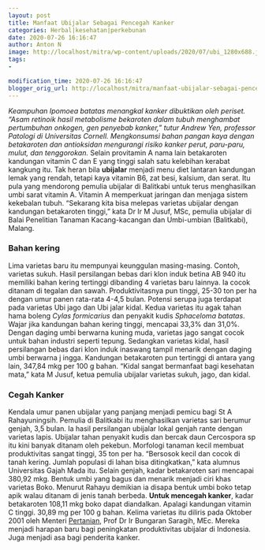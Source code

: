 ```yaml
---
layout: post
title: Manfaat Ubijalar Sebagai Pencegah Kanker
categories: Herbal|kesehatan|perkebunan
date: 2020-07-26 16:16:47
author: Anton N
image: http://localhost/mitra/wp-content/uploads/2020/07/ubi_1280x688.jpg
tags:
- 

modification_time: 2020-07-26 16:16:47
blogger_orig_url: http://localhost/mitra/manfaat-ubijalar-sebagai-pencegah.html
---
```


<em> Keampuhan Ipomoea batatas menangkal kanker dibuktikan oleh periset. “Asam retinoik hasil metabolisme bekaroten dalam tubuh menghambat pertumbuhan onkogen, gen penyebab kanker,” tutur Andrew Yen, professor Patologi di Universitas Cornell. Mengkonsumsi bahan pangan kaya dengan betakaroten dan antioksidan mengurangi risiko kanker perut, paru-paru, mulut, dan tenggorokan.</em>
Selain provitamin A nama lain betakaroten kandungan vitamin C dan E yang tinggi salah satu kelebihan kerabat kangkung itu. Tak heran bila <strong>ubijalar</strong> menjadi menu diet lantaran kandungan lemak yang rendah, tetapi kaya vitamin B6, zat besi, kalsium, dan serat.
Itu pula yang mendorong pemulia ubijalar di Balitkabi untuk terus menghasilkan umbi sarat vitamin A. Vitamin A memperkuat jaringan dan menjaga sistem kekebalan tubuh. “Sekarang kita bisa melepas varietas ubijalar dengan kandungan betakaroten tinggi,” kata Dr Ir M Jusuf, MSc, pemulia ubijalar di Balai Penelitian Tanaman Kacang-kacangan dan Umbi-umbian (Balitkabi), Malang.
<h3>Bahan kering</h3>
Lima varietas baru itu mempunyai keunggulan masing-masing. Contoh, varietas sukuh. Hasil persilangan bebas dari klon induk betina AB 940 itu memiliki bahan kering tertinggi dibanding 4 varietas baru lainnya. Ia cocok ditanam di tegalan dan sawah. Produktivitasnya pun tinggi, 25-30 ton per ha dengan umur panen rata-rata 4-4,5 bulan.
Potensi serupa juga terdapat pada varietas Ubi jago dan Ubi jalar kidal. Kedua varietas itu agak tahan hama boleng <em>Cylas formicarius</em> dan penyakit kudis <em>Sphaceloma batatas</em>. Wajar jika kandungan bahan kering tinggi, mencapai 33,3% dan 31,0%. Dengan daging umbi berwarna kuning muda, varietas jago sangat cocok untuk bahan industri seperti tepung.
Sedangkan varietas kidal, hasil persilangan bebas dari klon induk inaswang tampil menarik dengan daging umbi berwarna j ingga. Kandungan betakaroten pun tertinggi di antara yang lain, 347,84 mkg per 100 g bahan. “Kidal sangat bermanfaat bagi kesehatan mata,” kata M Jusuf, ketua pemulia ubijalar varietas sukuh, jago, dan kidal.
<h3>Cegah Kanker</h3>
Kendala umur panen ubijalar yang panjang menjadi pemicu bagi St A Rahayuningsih. Pemulia di Balitkabi itu menghasilkan varietas sari berumur genjah, 3,5 bulan. Ia hasil persilangan ubijalar lokal genjah rante dengan varietas lapis. Ubijalar tahan penyakit kudis dan bercak daun Cercospora sp itu kini banyak ditanam oleh pekebun. Morfologi tanaman kecil membuat produktivitas sangat tinggi, 35 ton per ha. “Bersosok kecil dan cocok di tanah kering. Jumlah populasi di lahan bisa ditingkatkan,” kata alumnus Universitas Gajah Mada itu. Selain genjah, kadar betakaroten sari mencapai 380,92 mkg.
Bentuk umbi yang bagus dan menarik menjadi ciri khas varietas Boko. Menurut Rahayu demikian ia disapa bentuk umbi boko tetap apik walau ditanam di jenis tanah berbeda. <strong>Untuk mencegah kanker</strong>, kadar betakaroten 108,11 mkg boko dapat diandalkan. Apalagi kandungan vitamin C tinggi. 30,89 mg per 100 g bahan.
Kelima varietas itu diliris pada Oktober 2001 oleh Menteri <a class="wpil_keyword_link" href="http://127.0.0.1/mitra/pertanian"   title="Pertanian" data-wpil-keyword-link="linked">Pertanian</a>, Prof Dr Ir Bungaran Saragih, MEc. Mereka menjadi harapan baru bagi peningkatan produktivitas ubijalar di Indonesia. Juga menjadi asa bagi penderita kanker.
